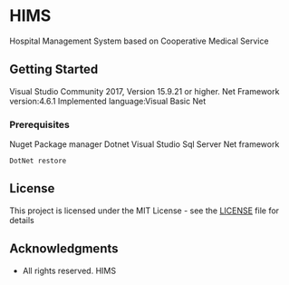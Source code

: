 # HIMS

Hospital Management System based on Cooperative Medical Service

## Getting Started

Visual Studio Community 2017, Version 15.9.21 or higher.
Net Framework version:4.6.1
Implemented language:Visual Basic Net

### Prerequisites

Nuget Package manager
Dotnet
Visual Studio
Sql Server
Net framework

```
DotNet restore
```



## License

This project is licensed under the MIT License - see the [LICENSE](LICENSE) file for details

## Acknowledgments

* All rights reserved.
HIMS
